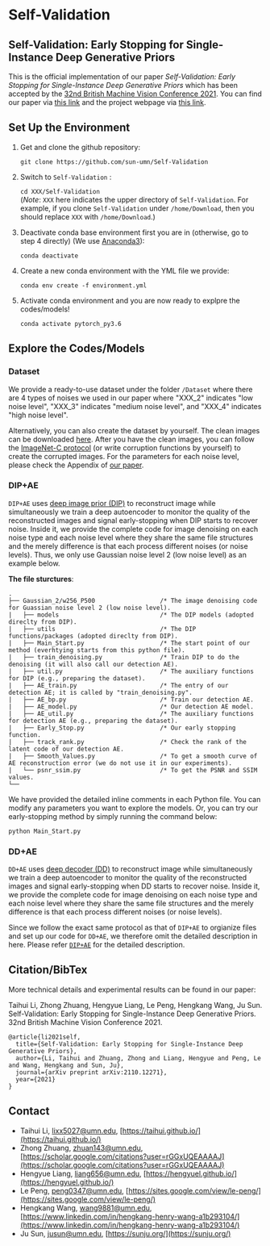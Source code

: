 # Self-Validation

## Self-Validation: Early Stopping for Single-Instance Deep Generative Priors

This is the official implementation of our paper *Self-Validation: Early Stopping for Single-Instance Deep Generative Priors* which has been accepted by the [32nd British Machine Vision Conference 2021](http://www.bmvc2021.com/). You can find our paper via [this link](https://arxiv.org/abs/2110.12271) and the project webpage via [this link](https://sun-umn.github.io/Self-Validation/).


## Set Up the Environment

1. Get and clone the github repository:

   `git clone https://github.com/sun-umn/Self-Validation`

2. Switch to `Self-Validation` :

   `cd XXX/Self-Validation`  
   (*Note*: `XXX` here indicates the upper directory of `Self-Validation`. For example, if you clone `Self-Validation` under `/home/Download`, then you should replace `XXX` with `/home/Download`.)

3. Deactivate conda base environment first you are in (otherwise, go to step 4 directly) (We use [Anaconda3](https://www.anaconda.com/products/individual-d)):

   `conda deactivate`

4. Create a new conda environment with the YML file we provide:

    `conda env create -f environment.yml`
   
5.  Activate conda environment and you are now ready to explpre the codes/models!
    
    `conda activate pytorch_py3.6`
    
## Explore the Codes/Models

### Dataset
We provide a ready-to-use dataset under the folder `/Dataset` where there are 4 types of noises we used in our paper where "XXX_2" indicates "low noise level", "XXX_3" indicates "medium noise level", and "XXX_4" indicates "high noise level".

Alternatively, you can also create the dataset by yourself. The clean images can be downloaded [here](https://webpages.tuni.fi/foi/GCF-BM3D/index.html#ref_results). After you have the clean images, you can follow the [ImageNet-C protocol](https://github.com/hendrycks/robustness) (or write corruption functions by yourself) to create the corrupted images. For the parameters for each noise level, please check the Appendix of [our paper](https://arxiv.org/abs/2110.12271).

### DIP+AE

`DIP+AE` uses [deep image prior (DIP)](https://ieeexplore.ieee.org/abstract/document/8579082) to reconstruct image while simultaneously we train a deep autoencoder to monitor the quality of the reconstructed images and signal early-stopping when DIP starts to recover noise. Inside it, we provide the complete code for image denoising on each noise type and each noise level where they share the same file structures and the merely difference is that each process different noises (or noise levels). Thus, we only use Gaussian noise level 2 (low noise level) as an example below.

**The file sturctures**:
```
.
├── Gaussian_2/w256_P500                  /* The image denoising code for Guassian noise level 2 (low noise level).
|   ├── models                            /* The DIP models (adopted direclty from DIP).
|   ├── utils                             /* The DIP functions/packages (adopted direclty from DIP).
|   ├── Main_Start.py                     /* The start point of our method (everhtying starts from this python file).
|   ├── train_denoising.py                /* Train DIP to do the denoising (it will also call our detection AE).
|   ├── util.py                           /* The auxiliary functions for DIP (e.g., preparing the dataset).
|   ├── AE_train.py                       /* The entry of our detection AE; it is called by "train_denoising.py".
|   ├── AE_bp.py                          /* Train our detection AE.
|   ├── AE_model.py                       /* Our detection AE model.
|   ├── AE_util.py                        /* The auxiliary functions for detection AE (e.g., preparing the dataset).
|   ├── Early_Stop.py                     /* Our early stopping function.
|   ├── track_rank.py                     /* Check the rank of the latent code of our detection AE.
|   ├── Smooth_Values.py                  /* To get a smooth curve of AE reconstruction error (we do not use it in our experiments).
|   └── psnr_ssim.py                      /* To get the PSNR and SSIM values.    
└── 
```

We have provided the detailed inline comments in each Python file. You can modify any parameters you want to explore the models. Or, you can try our early-stopping method by simply running the command below:

```
python Main_Start.py
```

### DD+AE

`DD+AE` uses [deep decoder (DD)](https://openreview.net/forum?id=rylV-2C9KQ) to reconstruct image while simultaneously we train a deep autoencoder to monitor the quality of the reconstructed images and signal early-stopping when DD starts to recover noise. Inside it, we provide the complete code for image denoising on each noise type and each noise level where they share the same file structures and the merely difference is that each process different noises (or noise levels).

Since we follow the exact same protocol as that of `DIP+AE` to orgianize files and set up our code for `DD+AE`, we therefore omit the detailed description in here. Please refer [`DIP+AE`](https://github.com/sun-umn/Self-Validation/blob/main/README.md#dipae) for the detailed description.

## Citation/BibTex

More technical details and experimental results can be found in our paper:

Taihui Li, Zhong Zhuang, Hengyue Liang, Le Peng, Hengkang Wang, Ju Sun. Self-Validation: Early Stopping for Single-Instance Deep Generative Priors. 32nd British Machine Vision Conference 2021.

```
@article{li2021self,
  title={Self-Validation: Early Stopping for Single-Instance Deep Generative Priors},
  author={Li, Taihui and Zhuang, Zhong and Liang, Hengyue and Peng, Le and Wang, Hengkang and Sun, Ju},
  journal={arXiv preprint arXiv:2110.12271},
  year={2021}
}
```

## Contact
- Taihui Li, lixx5027@umn.edu, [https://taihui.github.io/](https://taihui.github.io/)
- Zhong Zhuang, zhuan143@umn.edu, [https://scholar.google.com/citations?user=rGGxUQEAAAAJ](https://scholar.google.com/citations?user=rGGxUQEAAAAJ)
- Hengyue Liang, liang656@umn.edu, [https://hengyuel.github.io/](https://hengyuel.github.io/)
- Le Peng, peng0347@umn.edu, [https://sites.google.com/view/le-peng/](https://sites.google.com/view/le-peng/)
- Hengkang Wang, wang9881@umn.edu, [https://www.linkedin.com/in/hengkang-henry-wang-a1b293104/](https://www.linkedin.com/in/hengkang-henry-wang-a1b293104/)
- Ju Sun, jusun@umn.edu, [https://sunju.org/](https://sunju.org/)
